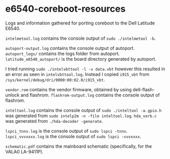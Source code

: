 # e6540-coreboot-resources
Logs and information gathered for porting coreboot to the Dell Latitude E6540.

`intelmetool.log` contains the console output of `sudo ./intelmetool -b`.

`autoport-output.log` contains the console output of autoport.
`autoport_logs/` contains the logs folder from autoport.
`latitude_e6540_autoport/` is the board directory generated by autoport.

I tried running `sudo ./intelvbttool -l -v data.vbt` however this resulted in an error as seen in `intelvbttool.log`. Instead I copied `i915_vbt` from `/sys/kernel/debug/dri/0000:00:02.0/i915_vbt`.

`vendor.rom` contains the vendor firmware, obtained by using dell-flash-unlock and flashrom. `flashrom-output.log` contains the console output of flashrom.

`inteltool.log` contains the console output of `sudo ./inteltool -a`.
`gpio.h` was generated from `sudo intelp2m -n -file inteltool.log`.
`hda_verb.c` was generated from `./hda-decoder -generate`.

`lspci_tnnv.log` is the console output of `sudo lspci -tnnv`.
`lspci_vvvxxxx.log` is the console output of `sudo lspci -vvvxxxx`.

`schematic.pdf` contains the mainboard schematic (specifically, for the VALA0 LA-9411P).

